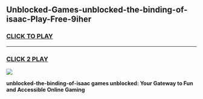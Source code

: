 
## Unblocked-Games-unblocked-the-binding-of-isaac-Play-Free-9iher
<h3>
<a href="https://premium76.site?title=unblocked-the-binding-of-isaac&ref=23A">CLICK TO PLAY</a></h3>
<hr>

<h3>
<a href="https://premium76.site?title=unblocked-the-binding-of-isaac&ref=23A">CLICK 2 PLAY</a>
  
</h3>

<a href="https://premium76.site?title=unblocked-the-binding-of-isaac&ref=23A"><img src="https://clearcache.store/games.png"></a>


**unblocked-the-binding-of-isaac games unblocked: Your Gateway to Fun and Accessible Online Gaming**
